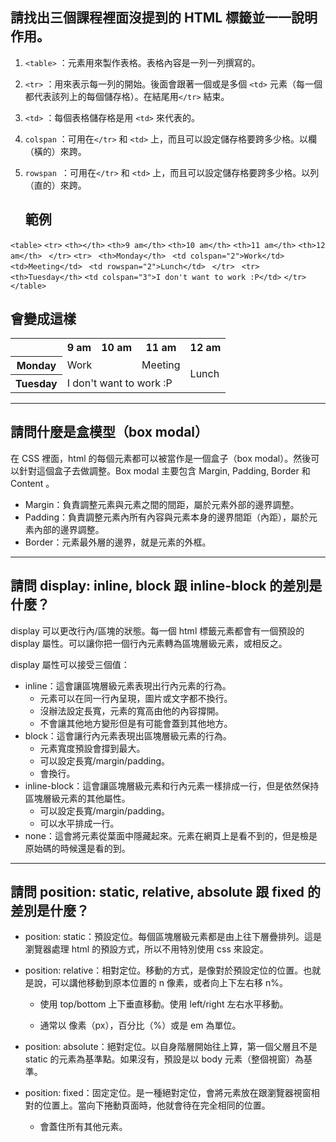 ## 請找出三個課程裡面沒提到的 HTML 標籤並一一說明作用。

1. `<table>` ：元素用來製作表格。表格內容是一列一列撰寫的。

2. `<tr>` ：用來表示每一列的開始。後面會跟著一個或是多個 `<td>` 元素（每一個都代表該列上的每個儲存格）。在結尾用`</tr>` 結束。

3. `<td>` ：每個表格儲存格是用 `<td>` 來代表的。

4. `colspan` ：可用在`</tr>` 和 `<td>` 上，而且可以設定儲存格要跨多少格。以欄（橫的）來跨。

5. `rowspan `：可用在`</tr>` 和 `<td>` 上，而且可以設定儲存格要跨多少格。以列（直的）來跨。

   ## 範例

`<table>`
    `<tr>`
        `<th></th>`
        `<th>9 am</th>`
        `<th>10 am</th>`
        `<th>11 am</th>`
        `<th>12 am</th>`
   ` </tr>`
    `<tr>`
       ` <th>Monday</th>`
       ` <td colspan="2">Work</td>`
       ` <td>Meeting</td>`
       ` <td rowspan="2">Lunch</td>`
   ` </tr>`
   ` <tr>`
`<th>Tuesday</th>`
        `<td colspan="3">I don't want to work :P</td>`
    `</tr>`
`</table>`

## 會變成這樣

<table>
    <tr>
        <th></th>
        <th>9 am</th>
        <th>10 am</th>
        <th>11 am</th>
       <th>12 am</th>
   </tr>
   <tr>
        <th>Monday</th>
        <td colspan="2">Work</td>
       <td>Meeting</td>
        <td rowspan="2">Lunch</td>
   </tr>
   <tr>
<th>Tuesday</th><td colspan="3">I don't want to work :P</td>
    </tr>
</table>

---

## 請問什麼是盒模型（box modal）

在 CSS 裡面，html 的每個元素都可以被當作是一個盒子（box modal）。然後可以針對這個盒子去做調整。Box modal 主要包含 Margin, Padding, Border 和  Content 。

+ Margin：負責調整元素與元素之間的間距，屬於元素外部的邊界調整。
+ Padding：負責調整元素內所有內容與元素本身的邊界間距（內距），屬於元素內部的邊界調整。
+ Border：元素最外層的邊界，就是元素的外框。

---

## 請問 display: inline, block 跟 inline-block 的差別是什麼？

display 可以更改行內/區塊的狀態。每一個 html 標籤元素都會有一個預設的 display 屬性。可以讓你把一個行內元素轉為區塊層級元素，或相反之。

display 屬性可以接受三個值：

+ inline：這會讓區塊層級元素表現出行內元素的行為。
  + 元素可以在同一行內呈現，圖片或文字都不換行。
  + 沒辦法設定長寬，元素的寬高由他的內容撐開。
  + 不會讓其他地方變形但是有可能會蓋到其他地方。
+ block：這會讓行內元素表現出區塊層級元素的行為。
  + 元素寬度預設會撐到最大。
  + 可以設定長寬/margin/padding。
  + 會換行。
+ inline-block：這會讓區塊層級元素和行內元素一樣排成一行，但是依然保持區塊層級元素的其他屬性。
  + 可以設定長寬/margin/padding。
  + 可以水平排成一行。
+ none：這會將元素從葉面中隱藏起來。元素在網頁上是看不到的，但是檢是原始碼的時候還是看的到。

-----


## 請問 position: static, relative, absolute 跟 fixed 的差別是什麼？

+ position: static：預設定位。每個區塊層級元素都是由上往下層疊排列。這是瀏覽器處理 html 的預設方式，所以不用特別使用 css 來設定。

+ position: relative：相對定位。移動的方式，是像對於預設定位的位置。也就是說，可以講他移動到原本位置的 n 像素，或者向上下左右移 n%。

  + 使用 top/bottom 上下垂直移動。使用 left/right 左右水平移動。

  + 通常以 像素（px），百分比（%）或是 em 為單位。

+ position: absolute：絕對定位。以自身階層開始往上算，第一個父層且不是 static 的元素為基準點。如果沒有，預設是以 body 元素（整個視窗）為基準。

+ position: fixed：固定定位。是一種絕對定位，會將元素放在跟瀏覽器視窗相對的位置上。當向下捲動頁面時，他就會待在完全相同的位置。

  + 會蓋住所有其他元素。
